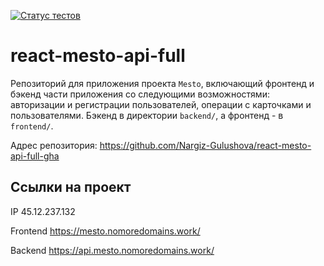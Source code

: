 [![Статус тестов](../../actions/workflows/tests.yml/badge.svg)](../../actions/workflows/tests.yml)

# react-mesto-api-full
Репозиторий для приложения проекта `Mesto`, включающий фронтенд и бэкенд части приложения со следующими возможностями: авторизации и регистрации пользователей, операции с карточками и пользователями. Бэкенд в директории `backend/`, а фронтенд - в `frontend/`. 

Адрес репозитория: https://github.com/Nargiz-Gulushova/react-mesto-api-full-gha

## Ссылки на проект

IP 45.12.237.132

Frontend https://mesto.nomoredomains.work/

Backend https://api.mesto.nomoredomains.work/
